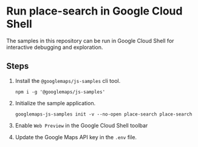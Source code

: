 # Run place-search in Google Cloud Shell

The samples in this repository can be run in Google Cloud Shell for interactive debugging and exploration.

## Steps

1. Install the `@googlemaps/js-samples` cli tool.

    ```
    npm i -g '@googlemaps/js-samples'
    ```
1. Initialize the sample application. 
    ```
    googlemaps-js-samples init -v --no-open place-search place-search
    ```
1. Enable `Web Preview` in the Google Cloud Shell toolbar
1. Update the Google Maps API key in the `.env` file.
